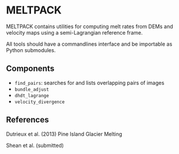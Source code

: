 # MELTPACK

MELTPACK contains utilities for computing melt rates from DEMs and velocity maps
using a semi-Lagrangian reference frame.

All tools should have a commandlines interface and be importable as Python
submodules.

## Components

- `find_pairs`: searches for and lists overlapping pairs of images
- `bundle_adjust`
- `dhdt_lagrange`
- `velocity_divergence`

## References

Dutrieux et al. (2013) Pine Island Glacier Melting

Shean et al. (submitted)
